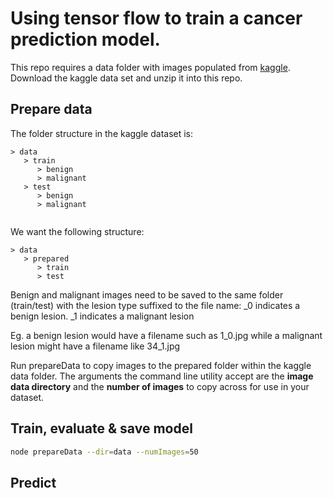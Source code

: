 # Using tensor flow to train a cancer prediction model.

This repo requires a data folder with images populated from [kaggle](https://www.kaggle.com/fanconic/skin-cancer-malignant-vs-benign/data). Download the kaggle data set and unzip it into this repo.

## Prepare data
The folder structure in the kaggle dataset is:
```
> data
   > train
      > benign
      > malignant
   > test
      > benign
      > malignant
    
```
We want the following structure:

```
> data
   > prepared
      > train   
      > test      
```



Benign and malignant images need to be saved to the same folder (train/test) with the lesion type suffixed to the file name:
_0 indicates a benign lesion.
_1 indicates a malignant lesion

Eg. a benign lesion would have a filename such as 1_0.jpg while a malignant lesion might have a filename like 34_1.jpg

Run prepareData to copy images to the prepared folder within the kaggle data folder. The arguments the command line utility accept are the **image data directory** and the **number of images** to copy across for use in your dataset.

## Train, evaluate & save model
``` bash
node prepareData --dir=data --numImages=50
```

## Predict



